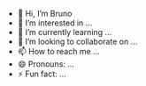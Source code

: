 - 👋 Hi, I’m Bruno
- 👀 I’m interested in ...
- 🌱 I’m currently learning ...
- 💞️ I’m looking to collaborate on ...
- 📫 How to reach me ...
- 😄 Pronouns: ...
- ⚡ Fun fact: ...

<!---
Bruno is a ✨ special ✨ repository because its `README.md` (this file) appears on your GitHub profile.
You can click the Preview link to take a look at your changes.
--->
